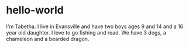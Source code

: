 # hello-world

I'm Tabetha.
I live in Evansville and have two boys ages 9 and 14 and a 16 year old daughter. I love to go fishing and read. We have 3 dogs, a chameleon and a bearded dragon.
